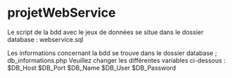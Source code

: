 # projetWebService

Le script de la bdd avec le jeux de données se situe dans le dossier database : webservice.sql

Les informations concernant la bdd se trouve dans le dossier database ; db_informations.php
Veuillez changer les différentes variables ci-dessous :
    $DB_Host
    $DB_Port
    $DB_Name
    $DB_User
    $DB_Password